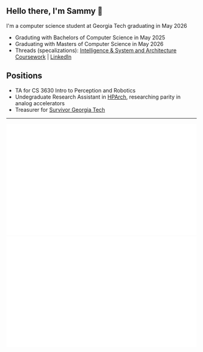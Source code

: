 ## Hello there, I'm Sammy 👋

I'm a computer science student at Georgia Tech graduating in May 2026
- Graduting with Bachelors of Computer Science in May 2025
- Graduating with Masters of Computer Science in May 2026
- Threads (specalizations): [Intelligence & System and Architecture](https://catalog.gatech.edu/programs/systems-architecture-intelligence-computer-science-bs/)
[Coursework](https://github.com/VirtualMe64/VirtualMe64/blob/main/coursework.md) | [LinkedIn](https://www.linkedin.com/in/sammytaubman/)

## Positions
- TA for CS 3630 Intro to Perception and Robotics
- Undegraduate Research Assistant in [HPArch](https://sites.gatech.edu/hparch/), researching parity in analog accelerators
- Treasurer for [Survivor Georgia Tech](https://sites.gatech.edu/hparch/)

---

<div align="center">
<a>
<img src="https://raw.githubusercontent.com/VirtualMe64/github-stats/master/generated/overview.svg#gh-dark-mode-only" />
<img src="https://raw.githubusercontent.com/VirtualMe64/github-stats/master/generated/languages.svg#gh-dark-mode-only" />
</a>
</div>
